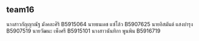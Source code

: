 ﻿## team16
นางสาวกัญญาณัฐ มังคละศิริ B5915064
นายธนเดช แซ่โล้ว B5907625
นายอิสมันต์ แสงบำรุง B5907519
นายวัฒนะ เพ็งศรี B5915101
นางสาวนันทิกา พูนพิน B5916719


